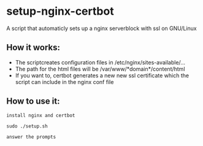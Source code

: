 # setup-nginx-certbot
A script that automaticly sets up a nginx serverblock with ssl on GNU/Linux
## How it works:
<ul>
	<li>The scriptcreates configuration files in /etc/nginx/sites-available/...</li>
	<li>The path for the html files will be  /var/www/*domain*/content/html</li>
	<li>If you want to, certbot generates a new new ssl certificate which the script can include in the nginx conf file</li>
</ul>

## How to use it:

```
install nginx and certbot
```
```
sudo ./setup.sh
```
```
answer the prompts
```
